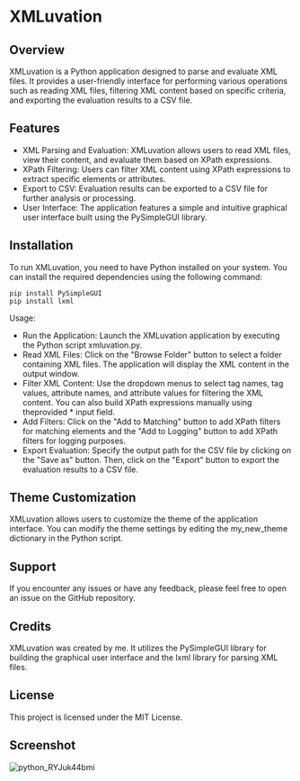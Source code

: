 # XMLuvation

## Overview
XMLuvation is a Python application designed to parse and evaluate XML files. It provides a user-friendly interface for performing various operations such as reading XML files, filtering XML content based on specific criteria, and exporting the evaluation results to a CSV file.

## Features

* XML Parsing and Evaluation: XMLuvation allows users to read XML files, view their content, and evaluate them based on XPath expressions.
* XPath Filtering: Users can filter XML content using XPath expressions to extract specific elements or attributes.
* Export to CSV: Evaluation results can be exported to a CSV file for further analysis or processing.
* User Interface: The application features a simple and intuitive graphical user interface built using the PySimpleGUI library.

## Installation
To run XMLuvation, you need to have Python installed on your system. You can install the required dependencies using the following command:

```
pip install PySimpleGUI
pip install lxml
```

Usage:

* Run the Application: Launch the XMLuvation application by executing the Python script xmluvation.py.
* Read XML Files: Click on the "Browse Folder" button to select a folder containing XML files. The application will display the XML content in the output window.
* Filter XML Content: Use the dropdown menus to select tag names, tag values, attribute names, and attribute values for filtering the XML content. You can also build XPath expressions manually using theprovided * input field.
* Add Filters: Click on the "Add to Matching" button to add XPath filters for matching elements and the "Add to Logging" button to add XPath filters for logging purposes.
* Export Evaluation: Specify the output path for the CSV file by clicking on the "Save as" button. Then, click on the "Export" button to export the evaluation results to a CSV file.

## Theme Customization
XMLuvation allows users to customize the theme of the application interface. You can modify the theme settings by editing the my_new_theme dictionary in the Python script.

## Support
If you encounter any issues or have any feedback, please feel free to open an issue on the GitHub repository.

## Credits
XMLuvation was created by me. It utilizes the PySimpleGUI library for building the graphical user interface and the lxml library for parsing XML files.

## License
This project is licensed under the MIT License.

## Screenshot
![python_RYJuk44bmi](https://github.com/zaricj/XMLuvation/assets/93329694/bb52a036-0cce-4c34-9f44-4cd35cc555de)
